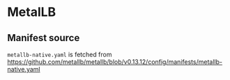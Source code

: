 # MetalLB

## Manifest source

`metallb-native.yaml` is fetched from <https://github.com/metallb/metallb/blob/v0.13.12/config/manifests/metallb-native.yaml>
